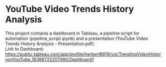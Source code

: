 # YouTube Video Trends History Analysis
This project contains a dashboard in Tableau, a pipeline script for automation (pipeline_script.ipynb) and a presentation (YouTube Video Trends History Analysis - Presentation.pdf). <br>
Link to Dashboard: https://public.tableau.com/app/profile/herbert8819/viz/TrendingVideoHistoryonYouTube_16388722207980/Dashboard1
 
